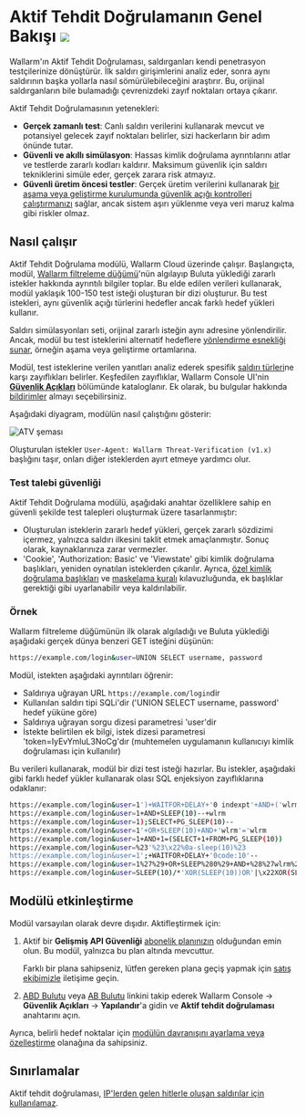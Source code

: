 [al-brute-force-attack]:      ../../attacks-vulns-list.md#bruteforce-attack
[al-forced-browsing]:         ../../attacks-vulns-list.md#forced-browsing

# Aktif Tehdit Doğrulamanın Genel Bakışı <a href="../../../about-wallarm/subscription-plans/#subscription-plans"><img src="../../../images/api-security-tag.svg" style="border: none;"></a>

Wallarm'ın Aktif Tehdit Doğrulaması, saldırganları kendi penetrasyon testçilerinize dönüştürür. İlk saldırı girişimlerini analiz eder, sonra aynı saldırının başka yollarla nasıl sömürülebileceğini araştırır. Bu, orijinal saldırganların bile bulamadığı çevrenizdeki zayıf noktaları ortaya çıkarır.

Aktif Tehdit Doğrulamasının yetenekleri:

* **Gerçek zamanlı test**: Canlı saldırı verilerini kullanarak mevcut ve potansiyel gelecek zayıf noktaları belirler, sizi hackerların bir adım önünde tutar.
* **Güvenli ve akıllı simülasyon**: Hassas kimlik doğrulama ayrıntılarını atlar ve testlerde zararlı kodları kaldırır. Maksimum güvenlik için saldırı tekniklerini simüle eder, gerçek zarara risk atmayız.
* **Güvenli üretim öncesi testler**: Gerçek üretim verilerini kullanarak [bir aşama veya geliştirme kurulumunda güvenlik açığı kontrolleri çalıştırmanızı](running-test-on-staging.md) sağlar, ancak sistem aşırı yüklenme veya veri maruz kalma gibi riskler olmaz.

## Nasıl çalışır

Aktif Tehdit Doğrulama modülü, Wallarm Cloud üzerinde çalışır. Başlangıçta, modül, [Wallarm filtreleme düğümü](../../installation/supported-deployment-options.md)'nün algılayıp Buluta yüklediği zararlı istekler hakkında ayrıntılı bilgiler toplar. Bu elde edilen verileri kullanarak, modül yaklaşık 100-150 test isteği oluşturan bir dizi oluşturur. Bu test istekleri, aynı güvenlik açığı türlerini hedefler ancak farklı hedef yükleri kullanır.

Saldırı simülasyonları seti, orijinal zararlı isteğin aynı adresine yönlendirilir. Ancak, modül bu test isteklerini alternatif hedeflere [yönlendirme esnekliği sunar](running-test-on-staging.md), örneğin aşama veya geliştirme ortamlarına.

Modül, test isteklerine verilen yanıtları analiz ederek spesifik [saldırı türleri](../../attacks-vulns-list.md)ne karşı zayıflıkları belirler. Keşfedilen zayıflıklar, Wallarm Console UI'nin [**Güvenlik Açıkları**](../../user-guides/vulnerabilities.md) bölümünde kataloglanır. Ek olarak, bu bulgular hakkında [bildirimler](../../user-guides/settings/integrations/integrations-intro.md) almayı seçebilirsiniz.

Aşağıdaki diyagram, modülün nasıl çalıştığını gösterir:

![ATV şeması](../../images/vulnerability-detection/active-threat-verification-scheme-prod.png)

Oluşturulan istekler `User-Agent: Wallarm Threat-Verification (v1.x)` başlığını taşır, onları diğer isteklerden ayırt etmeye yardımcı olur.

### Test talebi güvenliği

Aktif Tehdit Doğrulama modülü, aşağıdaki anahtar özelliklere sahip en güvenli şekilde test talepleri oluşturmak üzere tasarlanmıştır:

* Oluşturulan isteklerin zararlı hedef yükleri, gerçek zararlı sözdizimi içermez, yalnızca saldırı ilkesini taklit etmek amaçlanmıştır. Sonuç olarak, kaynaklarınıza zarar vermezler.
* 'Cookie', 'Authorization: Basic' ve 'Viewstate' gibi kimlik doğrulama başlıkları, yeniden oynatılan isteklerden çıkarılır. Ayrıca, [özel kimlik doğrulama başlıkları](modify-requests-before-replay.md#replacing-original-authentication-data-with-test-data) ve [maskelama kuralı](../../user-guides/rules/sensitive-data-rule.md) kılavuzluğunda, ek başlıklar gerektiği gibi uyarlanabilir veya kaldırılabilir.

### Örnek

Wallarm filtreleme düğümünün ilk olarak algıladığı ve Buluta yüklediği aşağıdaki gerçek dünya benzeri GET isteğini düşünün:

```bash
https://example.com/login&user=UNION SELECT username, password
```

Modül, istekten aşağıdaki ayrıntıları öğrenir:

* Saldırıya uğrayan URL `https://example.com/login`dir
* Kullanılan saldırı tipi SQLi'dir ('UNION SELECT username, password' hedef yüküne göre)
* Saldırıya uğrayan sorgu dizesi parametresi 'user'dir
* İstekte belirtilen ek bilgi, istek dizesi parametresi 'token=IyEvYmluL3NoCg'dır (muhtemelen uygulamanın kullanıcıyı kimlik doğrulaması için kullanılır)

Bu verileri kullanarak, modül bir dizi test isteği hazırlar. Bu istekler, aşağıdaki gibi farklı hedef yükler kullanarak olası SQL enjeksiyon zayıflıklarına odaklanır:

```bash
https://example.com/login&user=1')+WAITFOR+DELAY+'0 indexpt'+AND+('wlrm'='wlrm
https://example.com/login&user=1+AND+SLEEP(10)--+wlrm
https://example.com/login&user=1);SELECT+PG_SLEEP(10)--
https://example.com/login&user=1'+OR+SLEEP(10)+AND+'wlrm'='wlrm
https://example.com/login&user=1+AND+1=(SELECT+1+FROM+PG_SLEEP(10))
https://example.com/login&user=%23'%23\x22%0a-sleep(10)%23
https://example.com/login&user=1';+WAITFOR+DELAY+'0code:10'--
https://example.com/login&user=1%27%29+OR+SLEEP%280%29+AND+%28%27wlrm%27%3D%27wlrm
https://example.com/login&user=SLEEP(10)/*'XOR(SLEEP(10))OR'|\x22XOR(SLEEP(10))OR\x22*/
```

## Modülü etkinleştirme

Modül varsayılan olarak devre dışıdır. Aktifleştirmek için:

1. Aktif bir **Gelişmiş API Güvenliği** [abonelik planınızın](../../about-wallarm/subscription-plans.md#subscription-plans) olduğundan emin olun. Bu modül, yalnızca bu plan altında mevcuttur.

    Farklı bir plana sahipseniz, lütfen gereken plana geçiş yapmak için [satış ekibimizle](mailto:sales@wallarm.com) iletişime geçin.
1. [ABD Bulutu](https://us1.my.wallarm.com/vulnerabilities/active?configure=true) veya [AB Bulutu](https://my.wallarm.com/vulnerabilities/active?configure=true) linkini takip ederek Wallarm Console → **Güvenlik Açıkları** → **Yapılandır**'a gidin ve **Aktif tehdit doğrulaması** anahtarını açın.

Ayrıca, belirli hedef noktalar için [modülün davranışını ayarlama veya özelleştirme](enable-disable-active-threat-verification.md) olanağına da sahipsiniz.

## Sınırlamalar

Aktif tehdit doğrulaması, [IP'lerden gelen hitlerle oluşan saldırılar için kullanılamaz](../../user-guides/triggers/trigger-examples.md#group-hits-originating-from-the-same-ip-into-one-attack).
